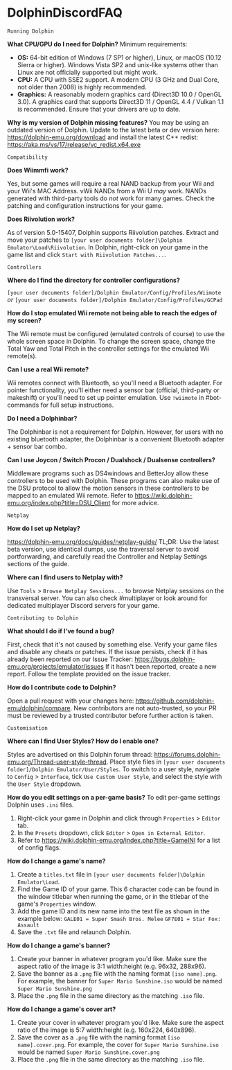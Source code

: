 # DolphinDiscordFAQ
```
Running Dolphin
```
**What CPU/GPU do I need for Dolphin?**
Minimum requirements:
-   **OS:** 64-bit edition of Windows (7 SP1 or higher), Linux, or macOS (10.12 Sierra or higher). Windows Vista SP2 and unix-like systems other than Linux are not officially supported but might work.
-   **CPU:** A CPU with SSE2 support. A modern CPU (3 GHz and Dual Core, not older than 2008) is highly recommended.
-   **Graphics:** A reasonably modern graphics card (Direct3D 10.0 / OpenGL 3.0). A graphics card that supports Direct3D 11 / OpenGL 4.4 / Vulkan 1.1 is recommended. Ensure that your drivers are up to date. 

**Why is my version of Dolphin missing features?** 
You may be using an outdated version of Dolphin. Update to the latest beta or dev version here: https://dolphin-emu.org/download and install the latest C++ redist: https://aka.ms/vs/17/release/vc_redist.x64.exe

```
Compatibility
```
**Does Wiimmfi work?**

Yes, but some games will require a real NAND backup from your Wii and your Wii's MAC Address. vWii NANDs from a Wii U *may* work. NANDs generated with third-party tools do  *not* work for many games. Check the patching and configuration instructions for your game.

**Does Riivolution work?** 

As of version 5.0-15407, Dolphin supports Riivolution patches. Extract and move your patches to `[your user documents folder]\Dolphin Emulator\Load\Riivolution`. In Dolphin, right-click on your game in the game list and click `Start with Riivolution Patches...`.
󠀀󠀀󠀀󠀀
```
Controllers
```
**Where do I find the directory for controller configurations?** 

`[your user documents folder]/Dolphin Emulator/Config/Profiles/Wiimote` _or_ `[your user documents folder]/Dolphin Emulator/Config/Profiles/GCPad`

**How do I stop emulated Wii remote not being able to reach the edges of my screen?** 

The Wii remote must be configured (emulated controls of course) to use the whole screen space in Dolphin. To change the screen space, change the Total Yaw and Total Pitch in the controller settings for the emulated Wii remote(s).

**Can I use a real Wii remote?**

Wii remotes connect with Bluetooth, so you'll need a Bluetooth adapter. For pointer functionality, you'll either need a sensor bar (official, third-party or makeshift) or you'll need to set up pointer emulation. Use `!wiimote` in #bot-commands for full setup instructions. 

**Do I need a Dolphinbar?**

The Dolphinbar is not a requirement for Dolphin. However, for users with no existing bluetooth adapter, the Dolphinbar is a convenient Bluetooth adapter + sensor bar combo.

**Can I use Joycon / Switch Procon / Dualshock / Dualsense controllers?**

Middleware programs such as DS4windows and BetterJoy allow these controllers to be used with Dolphin. These programs can also make use of the DSU protocol to allow the motion sensors in these controllers to be mapped to an emulated Wii remote. Refer to https://wiki.dolphin-emu.org/index.php?title=DSU_Client for more advice.

```
Netplay
```
**How do I set up Netplay?**

https://dolphin-emu.org/docs/guides/netplay-guide/
TL;DR: Use the latest beta version, use identical dumps, use the traversal server to avoid portforwarding, and carefully read the Controller and Netplay Settings sections of the guide.

**Where can I find users to Netplay with?**

Use `Tools` > `Browse Netplay Sessions...` to browse Netplay sessions on the transversal server. You can also check #multiplayer or look around for dedicated multiplayer Discord servers for your game.

```
Contributing to Dolphin
```
**What should I do if I've found a bug?**

First, check that it's not caused by something else. Verify your game files and disable any cheats or patches.
If the issue persists, check if it has already been reported on our Issue Tracker: https://bugs.dolphin-emu.org/projects/emulator/issues
If it hasn't been reported, create a new report. Follow the template provided on the issue tracker.

**How do I contribute code to Dolphin?**

Open a pull request with your changes here: https://github.com/dolphin-emu/dolphin/compare. New contributors are not auto-trusted, so your PR must be reviewed by a trusted contributor before further action is taken. 

```
Customisation
```
**Where can I find User Styles? How do I enable one?**

Styles are advertised on this Dolphin forum thread: https://forums.dolphin-emu.org/Thread-user-style-thread. Place style files in `[your user documents folder]/Dolphin Emulator/User/Styles`. To switch to a user style, navigate to `Config` > `Interface`, tick `Use Custom User Style`, and select the style with the `User Style` dropdown.

**How do you edit settings on a per-game basis?**
To edit per-game settings Dolphin uses `.ini` files. 
1) Right-click your game in Dolphin and click through `Properties` > `Editor` tab.
2) In the `Presets` dropdown, click `Editor` > `Open in External Editor`. 
3) Refer to https://wiki.dolphin-emu.org/index.php?title=GameINI for a list of config flags.

**How do I change a game's name?**
1) Create a `titles.txt` file in `[your user documents folder]\Dolphin Emulator\Load`. 
2) Find the Game ID of your game. This 6 character code can be found in the window titlebar when running the game, or in the titlebar of the game's `Properties` window.
3) Add the game ID and its new name into the text file as shown in the example below: 
	`GALE01 = Super Smash Bros. Melee` 
	`GF7E01 = Star Fox: Assault`
4) Save the `.txt` file and relaunch Dolphin.

**How do I change a game's banner?**
1) Create your banner in whatever program you'd like. Make sure the aspect ratio of the image is 3:1 width:height (e.g. 96x32, 288x96).
2) Save the banner as a `.png` file with the naming format `[iso name].png`. For example, the banner for `Super Mario Sunshine.iso` would be named `Super Mario Sunshine.png` 
3) Place the `.png` file in the same directory as the matching `.iso` file.

**How do I change a game's cover art?**
1) Create your cover in whatever program you'd like. Make sure the aspect ratio of the image is 5:7 width:height (e.g. 160x224, 640x896).
2) Save the cover as a `.png` file with the naming format `[iso name].cover.png`. For example, the cover for `Super Mario Sunshine.iso` would be named `Super Mario Sunshine.cover.png` 
3) Place the `.png` file in the same directory as the matching `.iso` file.
